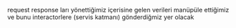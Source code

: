 request response ları yönettiğimiz içerisine gelen verileri manüpüle ettiğimiz
ve bunu interactorlere (servis katmanı) gönderdiğmiz yer olacak